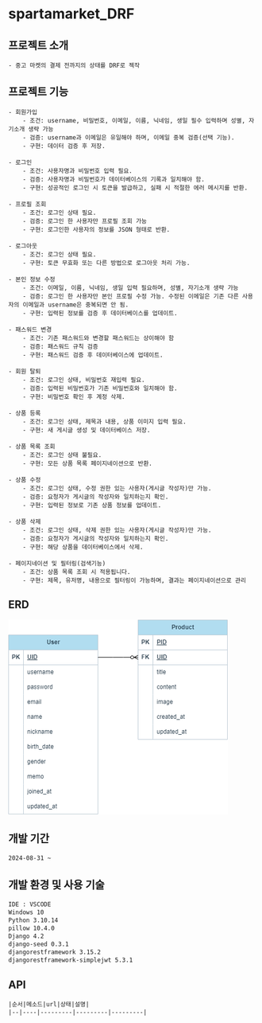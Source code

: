 # spartamarket_DRF
## 프로젝트 소개
    - 중고 마켓의 결제 전까지의 상태를 DRF로 젝작
## 프로젝트 기능
    - 회원가입
        - 조건: username, 비밀번호, 이메일, 이름, 닉네임, 생일 필수 입력하며 성별, 자기소개 생략 가능
        - 검증: username과 이메일은 유일해야 하며, 이메일 중복 검증(선택 기능).
        - 구현: 데이터 검증 후 저장.

    - 로그인
        - 조건: 사용자명과 비밀번호 입력 필요.
        - 검증: 사용자명과 비밀번호가 데이터베이스의 기록과 일치해야 함.
        - 구현: 성공적인 로그인 시 토큰을 발급하고, 실패 시 적절한 에러 메시지를 반환.

    - 프로필 조회
        - 조건: 로그인 상태 필요.
        - 검증: 로그인 한 사용자만 프로필 조회 가능
        - 구현: 로그인한 사용자의 정보를 JSON 형태로 반환.
    
    - 로그아웃
        - 조건: 로그인 상태 필요.
        - 구현: 토큰 무효화 또는 다른 방법으로 로그아웃 처리 가능.

    - 본인 정보 수정
        - 조건: 이메일, 이름, 닉네임, 생일 입력 필요하며, 성별, 자기소개 생략 가능
        - 검증: 로그인 한 사용자만 본인 프로필 수정 가능. 수정된 이메일은 기존 다른 사용자의 이메일과 username은 중복되면 안 됨.
        - 구현: 입력된 정보를 검증 후 데이터베이스를 업데이트.

    - 패스워드 변경
        - 조건: 기존 패스워드와 변경할 패스워드는 상이해야 함
        - 검증: 패스워드 규칙 검증
        - 구현: 패스워드 검증 후 데이터베이스에 업데이트.

    - 회원 탈퇴
        - 조건: 로그인 상태, 비밀번호 재입력 필요.
        - 검증: 입력된 비밀번호가 기존 비밀번호와 일치해야 함.
        - 구현: 비밀번호 확인 후 계정 삭제.

    - 상품 등록
        - 조건: 로그인 상태, 제목과 내용, 상품 이미지 입력 필요.
        - 구현: 새 게시글 생성 및 데이터베이스 저장.

    - 상품 목록 조회
        - 조건: 로그인 상태 불필요.
        - 구현: 모든 상품 목록 페이지네이션으로 반환.

    - 상품 수정
        - 조건: 로그인 상태, 수정 권한 있는 사용자(게시글 작성자)만 가능.
        - 검증: 요청자가 게시글의 작성자와 일치하는지 확인.
        - 구현: 입력된 정보로 기존 상품 정보를 업데이트.

    - 상품 삭제
        - 조건: 로그인 상태, 삭제 권한 있는 사용자(게시글 작성자)만 가능.
        - 검증: 요청자가 게시글의 작성자와 일치하는지 확인.
        - 구현: 해당 상품을 데이터베이스에서 삭제.
    
    - 페이지네이션 및 필터링(검색기능)
        - 조건: 상품 목록 조회 시 적용됩니다.
        - 구현: 제목, 유저명, 내용으로 필터링이 가능하며, 결과는 페이지네이션으로 관리

## ERD
![ERD](drf.drawio.png)

## 개발 기간
    2024-08-31 ~
## 개발 환경 및 사용 기술
    IDE : VSCODE
    Windows 10
    Python 3.10.14
    pillow 10.4.0
    Django 4.2
    django-seed 0.3.1 
    djangorestframework 3.15.2 
    djangorestframework-simplejwt 5.3.1
    
## API
    |순서|메소드|url|상태|설명|
    |--|----|---------|---------|---------|